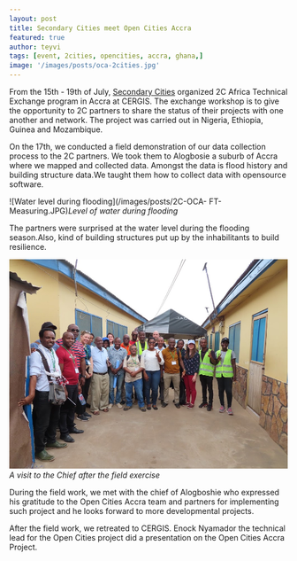 ```yaml
---
layout: post
title: Secondary Cities meet Open Cities Accra
featured: true
author: teyvi
tags: [event, 2cities, opencities, accra, ghana,]
image: '/images/posts/oca-2cities.jpg'
---
```

From the 15th - 19th of July, [Secondary Cities](https://secondarycities.state.gov/) organized 2C Africa Technical Exchange program in Accra at CERGIS. The exchange workshop is to give the opportunity to 2C partners to share the status of their projects with one another and network. The project was carried out in Nigeria, Ethiopia, Guinea and Mozambique.

On the 17th, we conducted a field demonstration of our data collection process to the 2C partners. We took them to Alogbosie a suburb of Accra where we mapped and collected data. Amongst the data is flood history and building structure data.We taught them how to collect data with opensource software.

![Water level during flooding](/images/posts/2C-OCA- FT-Measuring.JPG)*Level of water during flooding*

The partners were surprised at the water level during the flooding season.Also, kind of building structures put up by the inhabilitants to build resilience.

![Visit to the chief of Alogboshie](/images/posts/2C-OCA-visitingchief.JPG)*A visit to the Chief after the field exercise*

During the field work, we met with the chief of Alogboshie who expressed his gratitude to the Open Cities Accra team  and partners for implementing such project and he looks forward to more developmental projects.

After the field work, we retreated to CERGIS. Enock Nyamador the technical lead for the Open Cities project did a presentation on the Open Cities Accra Project.
